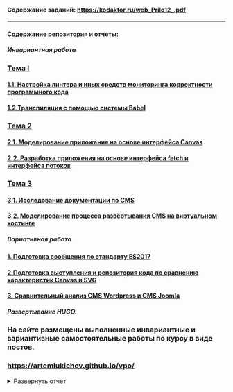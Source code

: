 #### Содержание заданий: https://kodaktor.ru/web_Prilo12_.pdf
---
#### Содержание репозитория и отчеты:

##### Инвариантная работа
### [Тема I](https://artemlukichev.github.io/vpo/task1/)
#### [1.1. Настройка линтера и иных средств мониторинга корректности программного кода](https://artemlukichev.github.io/vpo/task1/#:~:text=1.1.%20%D0%9D%D0%B0%D1%81%D1%82%D1%80%D0%BE%D0%B9%D0%BA%D0%B0%20%D0%BB%D0%B8%D0%BD%D1%82%D0%B5%D1%80%D0%B0%20%D0%BA%D0%BE%D1%80%D1%80%D0%B5%D0%BA%D1%82%D0%BD%D0%BE%D1%81%D1%82%D0%B8%20%D0%BF%D1%80%D0%BE%D0%B3%D1%80%D0%B0%D0%BC%D0%BC%D0%BD%D0%BE%D0%B3%D0%BE%20%D0%BA%D0%BE%D0%B4%D0%B0)
#### [1.2.Транспиляция с помощью системы Babel](https://artemlukichev.github.io/vpo/task1/#:~:text=1.2.%20%D0%A2%D1%80%D0%B0%D0%BD%D1%81%D0%BF%D0%B8%D0%BB%D1%8F%D1%86%D0%B8%D1%8F%20%D1%81%20%D0%BF%D0%BE%D0%BC%D0%BE%D1%89%D1%8C%D1%8E%20%D1%81%D0%B8%D1%81%D1%82%D0%B5%D0%BC%D1%8B%20Babel)

### [Тема 2](https://artemlukichev.github.io/vpo/task2/)
#### [2.1. Моделирование приложения на основе интерфейса Canvas](https://artemlukichev.github.io/vpo/task2/#:~:text=2.1.%20%D0%9C%D0%BE%D0%B4%D0%B5%D0%BB%D0%B8%D1%80%D0%BE%D0%B2%D0%B0%D0%BD%D0%B8%D0%B5%20%D0%BF%D1%80%D0%B8%D0%BB%D0%BE%D0%B6%D0%B5%D0%BD%D0%B8%D1%8F%20%D0%BD%D0%B0%20%D0%BE%D1%81%D0%BD%D0%BE%D0%B2%D0%B5%20%D0%B8%D0%BD%D1%82%D0%B5%D1%80%D1%84%D0%B5%D0%B9%D1%81%D0%B0%20Canvas)
#### [2.2. Разработка приложения на основе интерфейса fetch и интерфейса потоков](https://artemlukichev.github.io/vpo/task2/#:~:text=2.2.%20%D0%A0%D0%B0%D0%B7%D1%80%D0%B0%D0%B1%D0%BE%D1%82%D0%BA%D0%B0%20%D0%BF%D1%80%D0%B8%D0%BB%D0%BE%D0%B6%D0%B5%D0%BD%D0%B8%D1%8F%20%D0%BD%D0%B0%20%D0%BE%D1%81%D0%BD%D0%BE%D0%B2%D0%B5%20%D0%B8%D0%BD%D1%82%D0%B5%D1%80%D1%84%D0%B5%D0%B9%D1%81%D0%B0%20fetch%20%D0%B8%20%D0%B8%D0%BD%D1%82%D0%B5%D1%80%D1%84%D0%B5%D0%B9%D1%81%D0%B0%20%D0%BF%D0%BE%D1%82%D0%BE%D0%BA%D0%BE%D0%B2)

### [Тема 3](https://artemlukichev.github.io/vpo/task3/)
#### [3.1. Исследование документации по CMS](https://artemlukichev.github.io/vpo/task3/#:~:text=3.1.%20%D0%98%D1%81%D1%81%D0%BB%D0%B5%D0%B4%D0%BE%D0%B2%D0%B0%D0%BD%D0%B8%D0%B5%20%D0%B4%D0%BE%D0%BA%D1%83%D0%BC%D0%B5%D0%BD%D1%82%D0%B0%D1%86%D0%B8%D0%B8%20%D0%BF%D0%BE%20CMS)
#### [3.2. Моделирование процесса развёртывания CMS на виртуальном хостинге](https://artemlukichev.github.io/vpo/task3/#:~:text=2.2.%20%D0%9C%D0%BE%D0%B4%D0%B5%D0%BB%D0%B8%D1%80%D0%BE%D0%B2%D0%B0%D0%BD%D0%B8%D0%B5%20%D0%BF%D1%80%D0%BE%D1%86%D0%B5%D1%81%D1%81%D0%B0%20%D1%80%D0%B0%D0%B7%D0%B2%D0%B5%D1%80%D1%82%D1%8B%D0%B2%D0%B0%D0%BD%D0%B8%D1%8F%20CMS%20%D0%BD%D0%B0%20%D0%B2%D0%B8%D1%80%D1%82%D1%83%D0%B0%D0%BB%D1%8C%D0%BD%D0%BE%D0%BC%20%D1%85%D0%BE%D1%81%D1%82%D0%B8%D0%BD%D0%B3%D0%B5)

##### Вариативная работа
#### [1. Подготовка сообщения по стандарту ES2017](https://artemlukichev.github.io/vpo/taskvar1/)
#### [2.Подготовка выступления и репозитория кода по сравнению характеристик Canvas и SVG](https://artemlukichev.github.io/vpo/taskvar2/)
#### [3. Сравнительный анализ CMS Wordpress и CMS Joomla](https://artemlukichev.github.io/vpo/taskvar3/)


##### Развертывание HUGO.
### На сайте размещены выполненные инвариантные и вариантивные самостоятельные работы по курсу в виде постов.
### https://artemlukichev.github.io/vpo/
<details>
	<summary>Развернуть отчет</summary>
	
## Отчет по созданию сайта на Hugo и развертыванию на GitHub Pages (Windows)

### Введение

Hugo — это статический генератор сайтов, который позволяет быстро и легко создавать веб-сайты. В этом отчете описывается процесс создания сайта с использованием Hugo и его развертывание на GitHub Pages на операционной системе Windows.

### Шаги по созданию сайта на Hugo

##### 1. Установка Hugo

Для установки Hugo на Windows выполните следующие шаги:

1. Перейдите на [официальный сайт Hugo](https://gohugo.io/getting-started/installation/).
2. Скачайте последнюю версию Hugo для Windows (обычно это ZIP-архив).
3. Распакуйте архив и переместите файл `hugo.exe` в папку, которая добавлена в переменную окружения PATH (например, `C:\Program Files\Hugo`).

##### 2. Создание нового проекта

Откройте командную строку (cmd) и создайте новый проект с помощью команды:

```bash
hugo new site my-hugo-site
```
##### 3. Выбор темы
Выберите тему для вашего сайта. Темы можно найти на Hugo Themes. После выбора темы, клонируйте ее в папку themes вашего проекта. Например, если вы выбрали тему ananke, выполните следующие команды:

```bash
cd my-hugo-site
git init
git submodule add https://github.com/budparr/gohugo-theme-ananke.git themes/ananke
```

##### 4. Настройка конфигурации
Отредактируйте файл config.toml для настройки вашего сайта. Откройте его в текстовом редакторе и укажите название, описание и другие параметры:

```toml
baseURL = "https://<username>.github.io/my-hugo-site/"
languageCode = "en-us"
title = "My Hugo Site"
theme = "ananke"
```
#### 5. Создание контента
Создайте новый пост с помощью команды:

```bash
hugo new posts/my-first-post.md
```
Отредактируйте созданный файл в папке content/posts/ и добавьте необходимый контент.

#### 6. Генерация статических файлов
Сгенерируйте статические файлы для вашего сайта:

```bash
hugo
```
Сгенерированные файлы будут находиться в папке public/.

### Развертывание на GitHub Pages
1. Создание репозитория
Создайте новый репозиторий на GitHub с именем <username>.github.io.

2. Подготовка к развертыванию
Перейдите в папку public:

```bash
cd public
```
Инициализируйте новый git-репозиторий:

```bash
git init
git add .
git commit -m "Initial commit"
```
3. Связывание с удаленным репозиторием
Свяжите локальный репозиторий с удаленным:

```bash
git remote add origin https://github.com/<username>/<username>.github.io.git
```
4. Развертывание
Отправьте файлы на GitHub:

```bash
Копировать код
git push -u origin master --force
```
### Заключение
Теперь ваш сайт на Hugo развернут на GitHub Pages и доступен по адресу https://<username>.github.io/my-hugo-site/. Вы можете продолжать добавлять контент и обновлять сайт, повторяя шаги генерации и развертывания.
</details>
